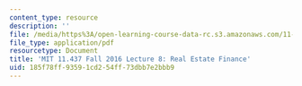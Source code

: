 ```yaml
---
content_type: resource
description: ''
file: /media/https%3A/open-learning-course-data-rc.s3.amazonaws.com/11-437-financing-economic-development-fall-2016/185f78ff93591cd254ff73dbb7e2bbb9_MIT11_437F16_Lec8.pdf
file_type: application/pdf
resourcetype: Document
title: 'MIT 11.437 Fall 2016 Lecture 8: Real Estate Finance'
uid: 185f78ff-9359-1cd2-54ff-73dbb7e2bbb9
---
```

